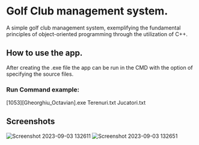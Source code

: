 # Golf Club management system.

A simple golf club management system, exemplifying the fundamental principles of object-oriented programming through the utilization of C++.

## How to use the app.

After creating the .exe file the app can be run in the CMD with the option of specifying the source files.

### Run Command example:

[1053][Gheorghiu_Octavian].exe Terenuri.txt Jucatori.txt

## Screenshots

![Screenshot 2023-09-03 132611](https://github.com/OctavianGheorghiu/GolfClub-OOP-Project/assets/127142875/0a6a0cbf-aaa6-463c-949e-4e4589106cdf)
![Screenshot 2023-09-03 132651](https://github.com/OctavianGheorghiu/GolfClub-OOP-Project/assets/127142875/147b639d-f1ee-46e4-ab3f-f6c9f13ff4f2)


